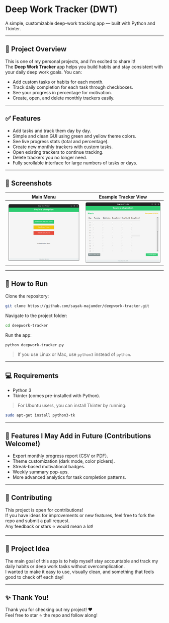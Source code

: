 # Deep Work Tracker (DWT)

A simple, customizable deep-work tracking app — built with Python and Tkinter.

---

## 🌟 Project Overview
This is one of my personal projects, and I'm excited to share it!  
The **Deep Work Tracker** app helps you build habits and stay consistent with your daily deep work goals. You can:

- Add custom tasks or habits for each month.
- Track daily completion for each task through checkboxes.
- See your progress in percentage for motivation.
- Create, open, and delete monthly trackers easily.

---

## ✅ Features
- Add tasks and track them day by day.
- Simple and clean GUI using green and yellow theme colors.
- See live progress stats (total and percentage).
- Create new monthly trackers with custom tasks.
- Open existing trackers to continue tracking.
- Delete trackers you no longer need.
- Fully scrollable interface for large numbers of tasks or days.

---

## 📸 Screenshots

| Main Menu | Example Tracker View |
|-----------|----------------------|
| ![Main Menu Screenshot](./mainmenu.png) | ![Tracker Screenshot](./Tracker.png) |

---

## 🚀 How to Run

Clone the repository:
```bash
git clone https://github.com/sayak-majumder/deepwork-tracker.git
```

Navigate to the project folder:
```bash
cd deepwork-tracker
```

Run the app:
```bash
python deepwork-tracker.py
```
> If you use Linux or Mac, use `python3` instead of `python`.

---

## 💻 Requirements
- Python 3
- Tkinter (comes pre-installed with Python).  
> For Ubuntu users, you can install Tkinter by running:
```bash
sudo apt-get install python3-tk
```

---

## 🎯 Features I May Add in Future (Contributions Welcome!)
- Export monthly progress report (CSV or PDF).
- Theme customization (dark mode, color pickers).
- Streak-based motivational badges.
- Weekly summary pop-ups.
- More advanced analytics for task completion patterns.

---

## 🤝 Contributing
This project is open for contributions!  
If you have ideas for improvements or new features, feel free to fork the repo and submit a pull request.  
Any feedback or stars ⭐ would mean a lot!

---

## 🧩 Project Idea
The main goal of this app is to help myself stay accountable and track my daily habits or deep work tasks without overcomplication.  
I wanted to make it easy to use, visually clean, and something that feels good to check off each day!

---

## ✨ Thank You!
Thank you for checking out my project! ❤️   
Feel free to star ⭐ the repo and follow along!


